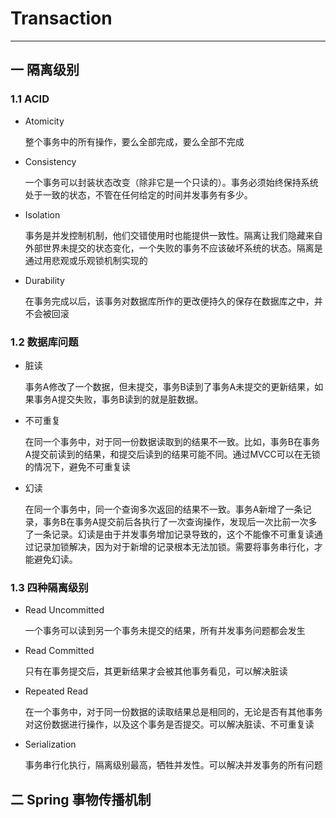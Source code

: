 # Transaction
---
## 一 隔离级别
### 1.1 ACID
- Atomicity 

    整个事务中的所有操作，要么全部完成，要么全部不完成
- Consistency
    
    一个事务可以封装状态改变（除非它是一个只读的）。事务必须始终保持系统处于一致的状态，不管在任何给定的时间并发事务有多少。   
- Isolation

    事务是并发控制机制，他们交错使用时也能提供一致性。隔离让我们隐藏来自外部世界未提交的状态变化，一个失败的事务不应该破坏系统的状态。隔离是通过用悲观或乐观锁机制实现的
- Durability 

    在事务完成以后，该事务对数据库所作的更改便持久的保存在数据库之中，并不会被回滚
### 1.2 数据库问题
- 脏读

    事务A修改了一个数据，但未提交，事务B读到了事务A未提交的更新结果，如果事务A提交失败，事务B读到的就是脏数据。
- 不可重复
    
    在同一个事务中，对于同一份数据读取到的结果不一致。比如，事务B在事务A提交前读到的结果，和提交后读到的结果可能不同。通过MVCC可以在无锁的情况下，避免不可重复读
- 幻读

    在同一个事务中，同一个查询多次返回的结果不一致。事务A新增了一条记录，事务B在事务A提交前后各执行了一次查询操作，发现后一次比前一次多了一条记录。幻读是由于并发事务增加记录导致的，这个不能像不可重复读通过记录加锁解决，因为对于新增的记录根本无法加锁。需要将事务串行化，才能避免幻读。

### 1.3 四种隔离级别
- Read Uncommitted 

    一个事务可以读到另一个事务未提交的结果，所有并发事务问题都会发生
- Read Committed

    只有在事务提交后，其更新结果才会被其他事务看见，可以解决脏读
- Repeated Read

    在一个事务中，对于同一份数据的读取结果总是相同的，无论是否有其他事务对这份数据进行操作，以及这个事务是否提交。可以解决脏读、不可重复读
- Serialization

    事务串行化执行，隔离级别最高，牺牲并发性。可以解决并发事务的所有问题

## 二 Spring 事物传播机制
